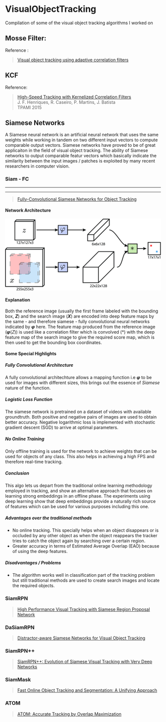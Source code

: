 # VisualObjectTracking
Compilation of some of the visual object tracking algorithms I worked on

## Mosse Filter:
Reference : 
> [Visual object tracking using adaptive correlation filters](https://ieeexplore.ieee.org/document/5539960/)

## KCF
Reference:
> [High-Speed Tracking with Kernelized Correlation Filters](http://www.robots.ox.ac.uk/~joao/publications/henriques_tpami2015.pdf)<br>
> J. F. Henriques, R. Caseiro, P. Martins, J. Batista<br>
> TPAMI 2015

## Siamese Networks

A Siamese neural network is an artificial neural network that uses the same weights while working in tandem on two different input vectors to compute comparable output vectors. Siamese networks have proved to be of great applicaiton in the field of visual object tracking. The ability of Siamese networks to output comparable featur vectors which basically indicate the similarity between the input images / patches is exploited by many recent researchers in computer vision.

### Siam - FC 
------
------
> [Fully-Convolutional Siamese Networks for Object Tracking](https://arxiv.org/abs/1606.09549)

#### Network Architecture

![Network Architecture](Images/siamfc.jpg?raw=true)

#### Explanation

Both the reference image (usually the first frame labeled with the bounding box, ___Z___) and the search image (___X___) are encoded into deep feature maps by the same - and therefore siamese - fully convolutional neural networks indicated by ___&phi;___ here. The feature map produced from the reference image (___&phi;___(_Z_)) is used like a correlation filter which is convolved (\*) with the deep feature map of the search image to give the required score map, which is then used to get the bounding box coordinates.

#### Some Special Highlights

##### Fully Convolutional Architecture

A fully convolutional architechture allows a mapping function i.e ___&phi;___ to be used for images with different sizes, this brings out the essence of _Siamese_ nature of the function.

##### Logistic Loss Function

The siamese network is pretrained on a dataset of videos with available groundtruth. Both positive and negative pairs of images are used to obtain better accuracy. Negative logarithmic loss is implemented with stochastic gradient descent (SGD) to arrive at optimal parameters.

##### No Online Training

Only offline training is used for the network to achieve weights that can be used for objects of any class. This also helps in achieving a high FPS and therefore real-time tracking.

##### Conclusion

This algo lets us depart from the traditional online learning methodology employed in tracking, and show an alternative approach that focuses on learning strong embeddings in an offline phase. The experiments using deep learning show that deep embeddings provide a naturally rich source of features which can be used for various purposes including this one.

##### Advantages over the traditional methods

- No online tracking. This specially helps when an object disappears or is occluded by any other object as when the object reappears the tracker tries to catch the object again by searching over a certain region.
- Greater accuracy in terms of Estimated Average Overlap (EAO) because of using the deep features.

##### Disadvantages / Problems

- The algorithm works well in classification part of the tracking problem but still traditional methods are used to create search images and locate the required objects.


### SiamRPN

> [High Performance Visual Tracking with Siamese Region Proposal Network](http://openaccess.thecvf.com/content_cvpr_2018/html/Li_High_Performance_Visual_CVPR_2018_paper.html)

### DaSiamRPN

> [Distractor-aware Siamese Networks for Visual Object Tracking](https://arxiv.org/abs/1808.06048)

### SiamRPN++

> [SiamRPN++: Evolution of Siamese Visual Tracking with Very Deep Networks](https://arxiv.org/abs/1812.11703)

### SiamMask

> [Fast Online Object Tracking and Segmentation: A Unifying Approach](https://arxiv.org/abs/1812.05050)

### ATOM

> [ATOM: Accurate Tracking by Overlap Maximization](https://arxiv.org/abs/1811.07628)

